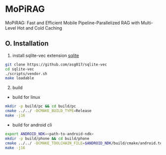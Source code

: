 # MoPiRAG

MoPiRAG: Fast and Efficient Mobile Pipeline-Parallelized RAG with Multi-Level Hot and Cold Caching

## O. Installation

1. install sqlite-vec extension
[sqlite](https://alexgarcia.xyz/sqlite-vec/compiling.html)
```bash
git clone https://github.com/asg017/sqlite-vec
cd sqlite-vec
./scripts/vendor.sh
make loadable
```

2. build
- build for linux
```bash
mkdir -p build/pc && cd build/pc
cmake ../../ -DCMAKE_BUILD_TYPE=Release
make -j16
```

- build for android cli
```bash
export ANDROID_NDK=<path-to-android-ndk>
mkdir -p build/phone && cd build/phone
cmake ../../ -DCMAKE_TOOLCHAIN_FILE=$ANDROID_NDK/build/cmake/android.toolchain.cmake -DCMAKE_BUILD_TYPE=Release -DANDROID_ABI="arm64-v8a" -DANDROID_STL=c++_static -DANDROID_NATIVE_API_LEVEL=android-28 -DNATIVE_LIBRARY_OUTPUT=. -DNATIVE_INCLUDE_OUTPUT=.
make -j16
```